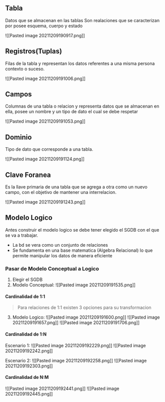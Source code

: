 ## Tabla
Datos que se almacenan en las tablas
Son realaciones que se caracterizan por posee esquema, cuerpo y estado

![[Pasted image 20211209190917.png]]

## Registros(Tuplas)
Filas de la tabla y representan los datos referentes a una misma persona contexto o suceso.

![[Pasted image 20211209191006.png]]

## Campos
Columnas de una tabla o relacion y representa datos que se almacenan en ella, posee un nombre y un tipo de dato el cual se debe respetar

![[Pasted image 20211209191053.png]]

## Dominio
Tipo de dato que corresponde a una tabla.

![[Pasted image 20211209191124.png]]

## Clave Foranea
Es la llave primaria de una tabla que se agrega a otra como un nuevo campo, con el objetivo de mantener una interrelacion.

![[Pasted image 20211209191243.png]]

## Modelo Logico

Antes construir el modelo logico se debe tener elegido el SGDB con el que se va a trabajar.
- La bd se vera como un conjunto de relaciones
- Se fundamenta en una base matematica (Algebra Relacional) lo que permite manipular los datos de manera eficiente

### Pasar de Modelo Conceptual a Logico
1. Elegir el SGDB
2. Modelo Conceptual: ![[Pasted image 20211209191535.png]]

#### Cardinalidad de 1:1
> Para relaciones de 1:1 existen 3 opciones para su transformacion

3. Modelo Logico: ![[Pasted image 20211209191600.png]] ![[Pasted image 20211209191657.png]] ![[Pasted image 20211209191706.png]]

#### Cardinalidad de 1:N
Escenario 1:
![[Pasted image 20211209192229.png]]
![[Pasted image 20211209192242.png]]

Escenario 2:
![[Pasted image 20211209192258.png]]
![[Pasted image 20211209192303.png]]

#### Cardinalidad de N:M
![[Pasted image 20211209192441.png]]
![[Pasted image 20211209192445.png]]

